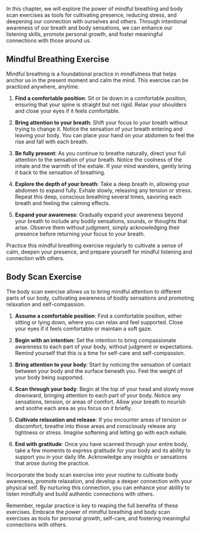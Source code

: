 
In this chapter, we will explore the power of mindful breathing and body scan exercises as tools for cultivating presence, reducing stress, and deepening our connection with ourselves and others. Through intentional awareness of our breath and body sensations, we can enhance our listening skills, promote personal growth, and foster meaningful connections with those around us.

Mindful Breathing Exercise
--------------------------

Mindful breathing is a foundational practice in mindfulness that helps anchor us in the present moment and calm the mind. This exercise can be practiced anywhere, anytime.

1. **Find a comfortable position**: Sit or lie down in a comfortable position, ensuring that your spine is straight but not rigid. Relax your shoulders and close your eyes if it feels comfortable.

2. **Bring attention to your breath**: Shift your focus to your breath without trying to change it. Notice the sensation of your breath entering and leaving your body. You can place your hand on your abdomen to feel the rise and fall with each breath.

3. **Be fully present**: As you continue to breathe naturally, direct your full attention to the sensation of your breath. Notice the coolness of the inhale and the warmth of the exhale. If your mind wanders, gently bring it back to the sensation of breathing.

4. **Explore the depth of your breath**: Take a deep breath in, allowing your abdomen to expand fully. Exhale slowly, releasing any tension or stress. Repeat this deep, conscious breathing several times, savoring each breath and feeling the calming effects.

5. **Expand your awareness**: Gradually expand your awareness beyond your breath to include any bodily sensations, sounds, or thoughts that arise. Observe them without judgment, simply acknowledging their presence before returning your focus to your breath.

Practice this mindful breathing exercise regularly to cultivate a sense of calm, deepen your presence, and prepare yourself for mindful listening and connection with others.

Body Scan Exercise
------------------

The body scan exercise allows us to bring mindful attention to different parts of our body, cultivating awareness of bodily sensations and promoting relaxation and self-compassion.

1. **Assume a comfortable position**: Find a comfortable position, either sitting or lying down, where you can relax and feel supported. Close your eyes if it feels comfortable or maintain a soft gaze.

2. **Begin with an intention**: Set the intention to bring compassionate awareness to each part of your body, without judgment or expectations. Remind yourself that this is a time for self-care and self-compassion.

3. **Bring attention to your body**: Start by noticing the sensation of contact between your body and the surface beneath you. Feel the weight of your body being supported.

4. **Scan through your body**: Begin at the top of your head and slowly move downward, bringing attention to each part of your body. Notice any sensations, tension, or areas of comfort. Allow your breath to nourish and soothe each area as you focus on it briefly.

5. **Cultivate relaxation and release**: If you encounter areas of tension or discomfort, breathe into those areas and consciously release any tightness or stress. Imagine softening and letting go with each exhale.

6. **End with gratitude**: Once you have scanned through your entire body, take a few moments to express gratitude for your body and its ability to support you in your daily life. Acknowledge any insights or sensations that arose during the practice.

Incorporate the body scan exercise into your routine to cultivate body awareness, promote relaxation, and develop a deeper connection with your physical self. By nurturing this connection, you can enhance your ability to listen mindfully and build authentic connections with others.

Remember, regular practice is key to reaping the full benefits of these exercises. Embrace the power of mindful breathing and body scan exercises as tools for personal growth, self-care, and fostering meaningful connections with others.
